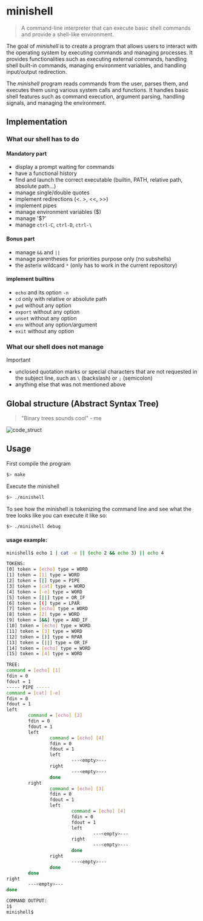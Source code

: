 # minishell
> A command-line interpreter that can execute basic shell commands and provide a shell-like environment.

The goal of *minishell* is to create a program that allows users to interact with the operating system by executing commands and managing processes. It provides functionalities such as executing external commands, handling shell built-in commands, managing environment variables, and handling input/output redirection.

The *minishell* program reads commands from the user, parses them, and executes them using various system calls and functions. It handles basic shell features such as command execution, argument parsing, handling signals, and managing the environment.

## Implementation

### What our shell has to do
#### Mandatory part
- display a prompt waiting for commands
- have a functional history
- find and launch the correct executable (builtin, PATH, relative path, absolute path...)
- manage single/double quotes
- implement redirections (<. >, <<, >>)
- implement pipes
- manage environment variables ($)
- manage '$?'
- manage `ctrl-C`, `ctrl-D`, `ctrl-\`
#### Bonus part
- manage `&&` and `||`
- manage parentheses for priorities purpose only (no subshells)
- the asterix wildcard `*` (only has to work in the current repository)

#### implement builtins
- `echo` and its option `-n`
- `cd` only with relative or absolute path
- `pwd` without any option
- `export` without any option
- `unset` without any option
- `env` without any option/argument
- `exit` without any option

### What our shell does not manage
> [!IMPORTANT]
> - unclosed quotation marks or special characters that are not requested in the subject line, such as `\` (backslash) or `;` (semicolon)
> - anything else that was not mentioned above

## Global structure (Abstract Syntax Tree)
> "Binary trees sounds cool" - me

![code_struct](https://github.com/hanmpark/minishell/blob/main/minishell_glob_struct.png)

## Usage

First compile the program
```bash
$> make
```
Execute the minishell
```bash
$> ./minishell
```
To see how the minishell is tokenizing the command line and see what the tree looks like you can execute it like so:
```bash
$> ./minishell debug
```
#### usage example:
```bash
minishell$ echo 1 | cat -e || (echo 2 && echo 3) || echo 4 

TOKENS:
[0] token = [echo] type = WORD
[1] token = [1] type = WORD
[2] token = [|] type = PIPE
[3] token = [cat] type = WORD
[4] token = [-e] type = WORD
[5] token = [||] type = OR_IF
[6] token = [(] type = LPAR
[7] token = [echo] type = WORD
[8] token = [2] type = WORD
[9] token = [&&] type = AND_IF
[10] token = [echo] type = WORD
[11] token = [3] type = WORD
[12] token = [)] type = RPAR
[13] token = [||] type = OR_IF
[14] token = [echo] type = WORD
[15] token = [4] type = WORD

TREE:
command = [echo] [1] 
fdin = 0
fdout = 1
----- PIPE -----
command = [cat] [-e] 
fdin = 0
fdout = 1
left
        command = [echo] [2] 
        fdin = 0
        fdout = 1
        left
                command = [echo] [4] 
                fdin = 0
                fdout = 1
                left
                        ---<empty>---
                right
                        ---<empty>---
                done
        right
                command = [echo] [3] 
                fdin = 0
                fdout = 1
                left
                        command = [echo] [4] 
                        fdin = 0
                        fdout = 1
                        left
                                ---<empty>---
                        right
                                ---<empty>---
                        done
                right
                        ---<empty>---
                done
        done
right
        ---<empty>---
done

COMMAND OUTPUT:
1$
minishell$ 
```
